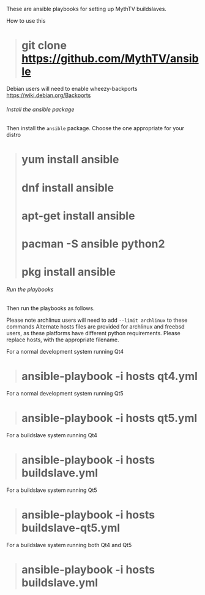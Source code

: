 These are ansible playbooks for setting up MythTV buildslaves.

How to use this
> # git clone https://github.com/MythTV/ansible

Debian users will need to enable wheezy-backports
https://wiki.debian.org/Backports

###### Install the ansible package
Then install the `ansible` package. Choose the one appropriate
for your distro
> # yum install ansible
> # dnf install ansible
> # apt-get install ansible
> # pacman -S ansible python2
> # pkg install ansible

###### Run the playbooks
Then run the playbooks as follows.

Please note archlinux users will need to add `--limit archlinux` to these commands
Alternate hosts files are provided for archlinux and freebsd users, as these
platforms have different python requirements. Please replace hosts, with the
appropriate filename.

For a normal development system running Qt4
> # ansible-playbook -i hosts qt4.yml

For a normal development system running Qt5
> # ansible-playbook -i hosts qt5.yml

For a buildslave system running Qt4
> # ansible-playbook -i hosts buildslave.yml

For a buildslave system running Qt5
> # ansible-playbook -i hosts buildslave-qt5.yml

For a buildslave system running both Qt4 and Qt5
> # ansible-playbook -i hosts buildslave.yml
